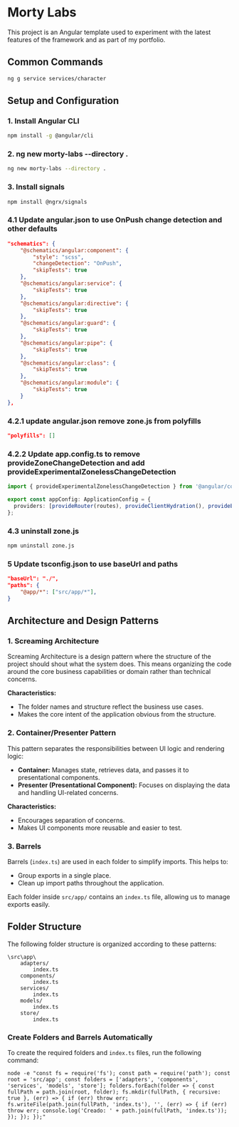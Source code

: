 # Morty Labs

This project is an Angular template used to experiment with the latest features of the framework and as part of my portfolio.

## Common Commands

```bash
ng g service services/character
```

## Setup and Configuration

### 1. Install Angular CLI
```bash
npm install -g @angular/cli
```
### 2. ng new morty-labs --directory .

```bash
ng new morty-labs --directory .
```

### 3. Install signals
```bash
npm install @ngrx/signals
```

### 4.1 Update angular.json to use OnPush change detection and other defaults
```json
"schematics": {
    "@schematics/angular:component": {
        "style": "scss",
        "changeDetection": "OnPush",
        "skipTests": true
    },
    "@schematics/angular:service": {
        "skipTests": true
    },
    "@schematics/angular:directive": {
        "skipTests": true
    },
    "@schematics/angular:guard": {
        "skipTests": true
    },
    "@schematics/angular:pipe": {
        "skipTests": true
    },
    "@schematics/angular:class": {
        "skipTests": true
    },
    "@schematics/angular:module": {
        "skipTests": true
    }
},
```

### 4.2.1 update angular.json remove zone.js from polyfills
```json
"polyfills": []
```
### 4.2.2 Update app.config.ts to remove provideZoneChangeDetection and add provideExperimentalZonelessChangeDetection
```typescript
import { provideExperimentalZonelessChangeDetection } from '@angular/core';

export const appConfig: ApplicationConfig = {
  providers: [provideRouter(routes), provideClientHydration(), provideExperimentalZonelessChangeDetection()]
};
```

### 4.3 uninstall zone.js
```bash
npm uninstall zone.js
```

### 5 Update tsconfig.json to use baseUrl and paths
```json
"baseUrl": "./",
"paths": {
    "@app/*": ["src/app/*"],
}
```

## Architecture and Design Patterns

### 1. Screaming Architecture

Screaming Architecture is a design pattern where the structure of the project should shout what the system does. This means organizing the code around the core business capabilities or domain rather than technical concerns.

**Characteristics:**
- The folder names and structure reflect the business use cases.
- Makes the core intent of the application obvious from the structure.

### 2. Container/Presenter Pattern

This pattern separates the responsibilities between UI logic and rendering logic:
- **Container:** Manages state, retrieves data, and passes it to presentational components.
- **Presenter (Presentational Component):** Focuses on displaying the data and handling UI-related concerns.

**Characteristics:**
- Encourages separation of concerns.
- Makes UI components more reusable and easier to test.

### 3. Barrels

Barrels (`index.ts`) are used in each folder to simplify imports. This helps to:
- Group exports in a single place.
- Clean up import paths throughout the application.

Each folder inside `src/app/` contains an `index.ts` file, allowing us to manage exports easily.

## Folder Structure

The following folder structure is organized according to these patterns:

```
\src\app\
    adapters/
        index.ts
    components/
        index.ts
    services/
        index.ts
    models/
        index.ts
    store/
        index.ts
```

### Create Folders and Barrels Automatically

To create the required folders and `index.ts` files, run the following command:

```
node -e "const fs = require('fs'); const path = require('path'); const root = 'src/app'; const folders = ['adapters', 'components', 'services', 'models', 'store']; folders.forEach(folder => { const fullPath = path.join(root, folder); fs.mkdir(fullPath, { recursive: true }, (err) => { if (err) throw err; fs.writeFile(path.join(fullPath, 'index.ts'), '', (err) => { if (err) throw err; console.log('Creado: ' + path.join(fullPath, 'index.ts')); }); }); });"

```
